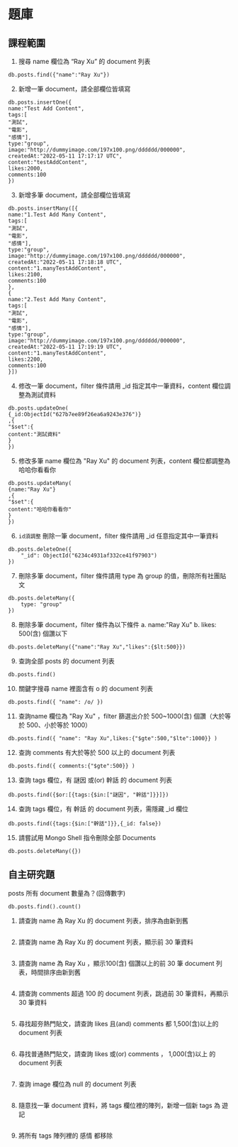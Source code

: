 # 題庫
## 課程範圍
1. 搜尋 name 欄位為 “Ray Xu” 的 document 列表
```
db.posts.find({"name":"Ray Xu"})
```
2. 新增一筆 document，請全部欄位皆填寫
```
db.posts.insertOne({
name:"Test Add Content",
tags:[
"測試",
"電影",
"感情"],
type:"group",
image:"http://dummyimage.com/197x100.png/dddddd/000000",
createdAt:"2022-05-11 17:17:17 UTC",
content:"testAddContent",
likes:2000,
comments:100
})
```
3. 新增多筆 document，請全部欄位皆填寫
```
db.posts.insertMany([{
name:"1.Test Add Many Content",
tags:[
"測試",
"電影",
"感情"],
type:"group",
image:"http://dummyimage.com/197x100.png/dddddd/000000",
createdAt:"2022-05-11 17:18:18 UTC",
content:"1.manyTestAddContent",
likes:2100,
comments:100
},
{
name:"2.Test Add Many Content",
tags:[
"測試",
"電影",
"感情"],
type:"group",
image:"http://dummyimage.com/197x100.png/dddddd/000000",
createdAt:"2022-05-11 17:19:19 UTC",
content:"1.manyTestAddContent",
likes:2200,
comments:100
}])
```
4. 修改一筆 document，filter 條件請用 _id 指定其中一筆資料，content 欄位調整為測試資料
```
db.posts.updateOne(
{_id:ObjectId("627b7ee89f26ea6a9243e376")}
,{
"$set":{
content:"測試資料"
}
})
```
5. 修改多筆 name 欄位為 "Ray Xu" 的 document 列表，content 欄位都調整為哈哈你看看你
```
db.posts.updateMany(
{name:"Ray Xu"}
,{
"$set":{
content:"哈哈你看看你"
}
})
```
6. `id須調整` 刪除一筆 document，filter 條件請用 _id 任意指定其中一筆資料
```
db.posts.deleteOne({
    "_id": ObjectId("6234c4931af332ce41f97903")
})
```
7. 刪除多筆 document，filter 條件請用 type 為 group 的值，刪除所有社團貼文
```
db.posts.deleteMany({
    type: "group"
})
```
8. 刪除多筆 document，filter 條件為以下條件
a. name:"Ray Xu"
b. likes: 500(含) 個讚以下
```
db.posts.deleteMany({"name":"Ray Xu","likes":{$lt:500}})
```
9. 查詢全部 posts 的 document 列表
```
db.posts.find()
```
10. 關鍵字搜尋 name 裡面含有 o 的 document 列表
```
db.posts.find({ "name": /o/ })
```
11. 查詢name 欄位為 "Ray Xu" ，filter 篩選出介於 500~1000(含) 個讚（大於等於 500、小於等於 1000）
```
db.posts.find({ "name": "Ray Xu",likes:{"$gte":500,"$lte":1000}} )
```
12. 查詢 comments 有大於等於 500 以上的 document 列表
```
db.posts.find({ comments:{"$gte":500}} )
```
13. 查詢 tags 欄位，有 謎因 或(or) 幹話 的 document 列表
```
db.posts.find({$or:[{tags:{$in:["謎因", "幹話"]}}]})
```
14. 查詢 tags 欄位，有 幹話 的 document 列表，需隱藏 _id 欄位
```
db.posts.find({tags:{$in:["幹話"]}},{_id: false})
```
15. 請嘗試用 Mongo Shell 指令刪除全部 Documents
```
db.posts.deleteMany({})
```
## 自主研究題
posts 所有 document 數量為？(回傳數字)
```
db.posts.find().count()
```
1. 請查詢 name 為 Ray Xu 的 document 列表，排序為由新到舊
```

```
2. 請查詢 name 為 Ray Xu 的 document 列表，顯示前 30 筆資料
```

```
3. 請查詢 name 為 Ray Xu ，顯示100(含) 個讚以上的前 30 筆 document 列表，時間排序由新到舊
```

```
4. 請查詢 comments 超過 100 的 document 列表，跳過前 30 筆資料，再顯示 30 筆資料
```

```
5. 尋找超夯熱門貼文，請查詢 likes 且(and) comments 都 1,500(含)以上的 document 列表
```

```
6. 尋找普通熱門貼文，請查詢 likes 或(or) comments ， 1,000(含)以上 的 document 列表
```

```
7. 查詢 image 欄位為 null 的 document 列表
```

```
8. 隨意找一筆 document 資料，將 tags 欄位裡的陣列，新增一個新 tags 為 遊記
```

```
9. 將所有 tags 陣列裡的 感情 都移除
```

```
